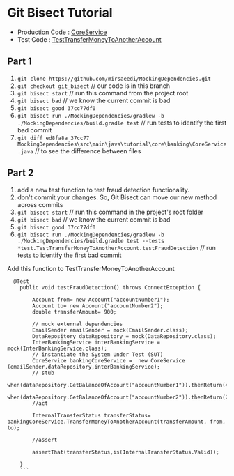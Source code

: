 # Git Bisect Tutorial

* Production Code : [CoreService](https://github.com/mirsaeedi/MockingDependencies/tree/git_bisect/MockingDependencies/src/main/java/tutorial/core/banking)
* Test Code : [TestTransferMoneyToAnotherAccount](https://github.com/mirsaeedi/MockingDependencies/tree/git_bisect/MockingDependencies/src/test/java/tutoria/core/banking/transfer/test)

## Part 1

1. ```git clone https://github.com/mirsaeedi/MockingDependencies.git```
2. ```git checkout git_bisect```      // our code is in this branch
3. ```git bisect start``` // run this command from the project root
4. ```git bisect bad``` // we know the current commit is bad
5. ```git bisect good 37cc77df0```
6. ```git bisect run ./MockingDependencies/gradlew -b ./MockingDependencies/build.gradle test``` // run tests to identify the first bad commit
7. ```git diff ed8fa8a 37cc77 MockingDependencies\src\main\java\tutorial\core\banking\CoreService.java``` // to see the difference between files

## Part 2

1. add a new test function to test fraud detection functionality.
2. don't commit your changes. So, Git Bisect can move our new method across commits
3. ```git bisect start``` // run this command in the project's root folder
4. ```git bisect bad``` // we know the current commit is bad
5. ```git bisect good 37cc77df0```
6. ```git bisect run ./MockingDependencies/gradlew -b ./MockingDependencies/build.gradle test --tests *test.TestTransferMoneyToAnotherAccount.testFraudDetection``` // run tests to identify the first bad commit


Add this function to TestTransferMoneyToAnotherAccount
```
  @Test
	public void testFraudDetection() throws ConnectException {
	
		Account from= new Account("accountNumber1");
		Account to= new Account("accountNumber2");
		double transferAmount= 900;
				
		// mock external dependencies
		EmailSender emailSender = mock(EmailSender.class);
		DataRepository dataRepository = mock(DataRepository.class);
		InterBankingService interBankingService = mock(InterBankingService.class);
		// instantiate the System Under Test (SUT)
		CoreService bankingCoreService =  new CoreService (emailSender,dataRepository,interBankingService);
		// stub
		when(dataRepository.GetBalanceOfAccount("accountNumber1")).thenReturn(4000d);
		when(dataRepository.GetBalanceOfAccount("accountNumber2")).thenReturn(2000d);
		//act
		
		InternalTransferStatus transferStatus= bankingCoreService.TransferMoneyToAnotherAccount(transferAmount, from, to);
		
		//assert
		
		assertThat(transferStatus,is(InternalTransferStatus.Valid));
		
	}
	```
